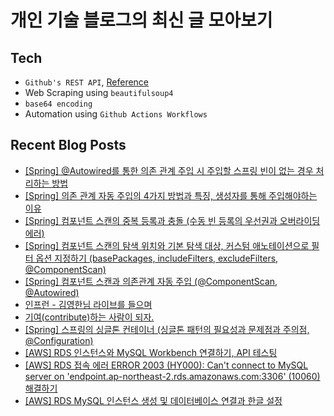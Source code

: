 # 개인 기술 블로그의 최신 글 모아보기 <br> 
 ## Tech 
 - `Github's REST API`, [Reference](https://docs.github.com/ko/rest/repos/contents?apiVersion=2022-11-28#create-or-update-file-contents) 
 - Web Scraping using `beautifulsoup4` 
 - `base64 encoding` 
 - Automation using `Github Actions Workflows` 

 ## Recent Blog Posts 


- [[Spring] @Autowired를 통한 의존 관계 주입 시 주입할 스프링 빈이 없는 경우 처리하는 방법](https://dream-and-develop.tistory.com/435)
- [[Spring] 의존 관계 자동 주입의 4가지 방법과 특징, 생성자를 통해 주입해야하는 이유](https://dream-and-develop.tistory.com/434)
- [[Spring] 컴포넌트 스캔의 중복 등록과 충돌 (수동 빈 등록의 우선권과 오버라이딩 에러)](https://dream-and-develop.tistory.com/432)
- [[Spring] 컴포넌트 스캔의 탐색 위치와 기본 탐색 대상, 커스텀 애노테이션으로 필터 옵션 지정하기 (basePackages, includeFilters, excludeFilters, @ComponentScan)](https://dream-and-develop.tistory.com/431)
- [[Spring] 컴포넌트 스캔과 의존관계 자동 주입 (@ComponentScan, @Autowired)](https://dream-and-develop.tistory.com/429)
- [인프런 - 김영한님 라이브를 들으며](https://dream-and-develop.tistory.com/428)
- [기여(contribute)하는 사람이 되자.](https://dream-and-develop.tistory.com/424)
- [[Spring] 스프링의 싱글톤 컨테이너 (싱글톤 패턴의 필요성과 문제점과 주의점, @Configuration)](https://dream-and-develop.tistory.com/420)
- [[AWS] RDS 인스턴스와 MySQL Workbench 연결하기, API 테스팅](https://dream-and-develop.tistory.com/419)
- [[AWS] RDS 접속 에러 ERROR 2003 (HY000): Can't connect to MySQL server on 'endpoint.ap-northeast-2.rds.amazonaws.com:3306' (10060) 해결하기](https://dream-and-develop.tistory.com/417)
- [[AWS] RDS MySQL 인스턴스 생성 및 데이터베이스 연결과 한글 설정](https://dream-and-develop.tistory.com/416)